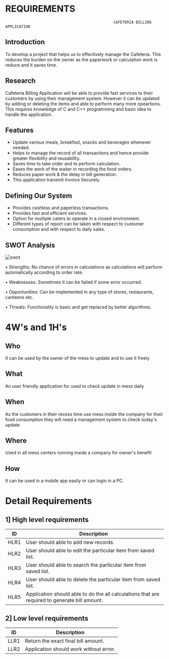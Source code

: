 
# REQUIREMENTS
                                                    CAFETERIA BILLING APPLICATION

## Introduction

To develop a project that helps us to effectively manage the Cafeteria. This reduces the burden on the owner as the paperwork or calculation work is reduce and it saves time.
                                     
## Research

Cafeteria Billing Application will be able to provide fast services to their customers by using their management system. However it can  be updated by adding or deleting the items and able to perform many more opeartions.
This requires knowledge of C and C++ programming and basic idea to handle the application.

## Features

 - Update various meals, breakfast, snacks and beverages whenever needed.  
 - Helps to manage the record of all transactions and hence provide greater flexibility and reusability.
 - Saves time to take order and to perform calculation.
 - Eases the work of the waiter in recording the food orders.
 - Reduces paper work & the delay in bill generation.
 - This application transmit Invoice Securely.

  
## Defining Our System

 - Provides cashless and paperless transactions.
 - Provides fast and efficient services.
 - Option for multiple caters to operate in a closed environment.
 - Different types of report can be taken with respect to customer consumption and with respect to daily sales.


## SWOT Analysis 

![swot](https://user-images.githubusercontent.com/94235122/143300442-533e40d1-f5f4-4805-bf4c-30ff98d96e39.png)

• Strengths:
  No chance of errors in calculations as calculations will perform automatically according to order rate.

• Weaknesses:
 Sometimes it can be failed if some error occurred.

• Opportunities:
 Can be implemented in any type of stores, restaurants, canteens etc.

• Threats:
 Functionality is basic and get replaced by better algorithms.

# 4W's and 1H's

## Who
It can be used by the owner of the mess to update  and to use it freely


## What
An user friendly application for used to check update in mess daily


## When

As the customers in their recess time use mess inside the company for their food consumption they will need a management system to check today's update


## Where
Used in all mess centers running inside a company for owner's benefit


## How
It can be used in a mobile app easily or can login in a PC. 


# Detail Requirements

  ## 1] High level requirements

| ID             | Description                                                           |
| ----------------- | ------------------------------------------------------------------ |
| HLR1 | User should able to add new records.   |
| HLR2 | User should able to edit the particular item from saved list.|
| HLR3 | User should able to search the particular item from saved list.|
| HLR4 | User should able to delete the particular item from saved list.|
| HLR5 | Application should able to do the all calculations that are required to generate bill amount.|

  ## 2] Low level requirements

| ID             | Description                                                           |
| ----------------- | ------------------------------------------------------------------ |
| LLR1 | Return the exact final bill amount.  |
| LLR2 | Application should work without error.  | 



